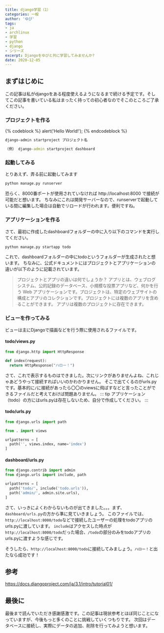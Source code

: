 ```yaml
---
title: django学習（1）
categories: 一般
author: 'ゆぴ'
tags:
- ja
- archlinux
- 学習
- python
- django
- シリーズ
excerpt: Djangoをゆぴと共に学習してみませんか?
date: 2020-12-05
---
```


## まずはじめに

この記事は私がdjangoをある程度使えるようになるまで続ける予定です。そしてこの記事を書いている私はまったく持っての初心者なのでそこのところご了承ください。

### プロジェクトを作る
{% codeblock %}
alert('Hello World!');
{% endcodeblock %}
```cmd
django-admin startproject プロジェクト名

（例） django-admin startproject dashboard
```

### 起動してみる

とりあえず、弄る前に起動してみます

```cmd
python manage.py runserver
```

恐らく、8000番ポートが使用されていなければ http://localhost:8000 で接続が可能だと想います。
ちなみにこれは開発サーバーなので、runserverで起動している間に編集した場合は自動でリロードが行われます。便利ですね。

### アプリケーションを作る

さて、最初に作成したdashboardフォルダーの中に入り以下のコマンドを実行してください。

```cmd
python manage.py startapp todo
```

これで、dashboardフォルダーの中にtodoというフォルダーが生成されたと想います。
ちなみに、公式ドキュメントにはプロジェクトとアプリケーションの違いが以下のように記載されています。

> プロジェクトとアプリの違いは何でしょうか？ アプリとは、ウェブログシステム、公的記録のデータベース、小規模な投票アプリなど、何かを行う Web アプリケーションです。プロジェクトは、特定のウェブサイトの構成とアプリのコレクションです。プロジェクトには複数のアプリを含めることができます。 アプリは複数のプロジェクトに存在できます。

### ビューを作ってみる

ビューは主にDjangoで描画などを行う際に使用されるファイルです。

#### todo/views.py

```python
from django.http import HttpResponse

def index(request):
  return HttpResponse("ハロー！")
```

さて、これで表示するものはできました。次にリンクがありませんよね、これじゃあどうやって接続すればいいのかわかりません。
そこで出てくるのがurls.pyです。基本的に`/`に接続があったら〇〇のviewsに飛ばすなどと言ったことができるファイルだと考えておけば問題ありません。
::: tip
アプリケーション（todo）の方にはurls.pyは存在しないため、自分で作成してください。
:::

#### todo/urls.py

```python
from django.urls import path

from . import views

urlpatterns = [
  path('', views.index, name='index')
]
```

#### dashboard/urls.py

```python
from django.contrib import admin
from django.urls import include, path

urlpatterns = [
  path('todo/', include('todo.urls')),
  path('admin/', admin.site.urls),
]
```

さて、いっきによくわからないものが出てきました。。。まず、`dashboard/urls.py`の方から準に見ていきましょう。
このファイルでは、`http://localhost:8000/todo`などで接続したユーザーの処理をtodoアプリのurls.pyに渡しています。
`include`はアクセスした時点が`http://localhost:8000/todo`だった場合、`/todo`の部分のみをtodoアプリのurls.pyに渡すような感じです。

そうしたら、`http://localhost:8000/todo`に接続してみましょう。`ハロー！`と出たなら成功です！

## 参考

https://docs.djangoproject.com/ja/3.1/intro/tutorial01/

## 最後に

最後まで読んでいただき感謝感激です。この記事は現状参考とほぼ同じことになっていますが、今後もっと多くのことに挑戦していくつもりです。
次回はデータベースに接続し、実際にデータの追加、削除を行ってみようと想います。


